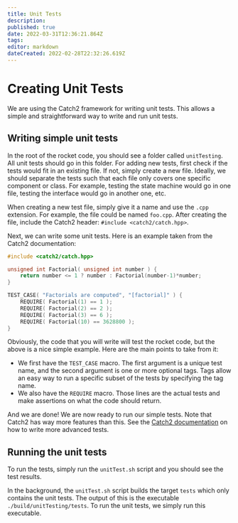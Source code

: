 ```yaml
---
title: Unit Tests
description: 
published: true
date: 2022-03-31T12:36:21.864Z
tags: 
editor: markdown
dateCreated: 2022-02-28T22:32:26.619Z
---
```


# Creating Unit Tests

We are using the Catch2 framework for writing unit tests. This allows a simple and straightforward way to write and run unit tests.

## Writing simple unit tests

In the root of the rocket code, you should see a folder called `unitTesting`. All unit tests should go in this folder. For adding new tests, first check if the tests would fit in an existing file. If not, simply create a new file. Ideally, we should separate the tests such that each file only covers one specific component or class. For example, testing the state machine would go in one file, testing the interface would go in another one, etc.

When creating a new test file, simply give it a name and use the `.cpp` extension. For example, the file could be named `foo.cpp`. After creating the file, include the Catch2 header: `#include <catch2/catch.hpp>`.

Next, we can write some unit tests. Here is an example taken from the Catch2 documentation:
```c++
#include <catch2/catch.hpp>

unsigned int Factorial( unsigned int number ) {
    return number <= 1 ? number : Factorial(number-1)*number;
}

TEST_CASE( "Factorials are computed", "[factorial]" ) {
    REQUIRE( Factorial(1) == 1 );
    REQUIRE( Factorial(2) == 2 );
    REQUIRE( Factorial(3) == 6 );
    REQUIRE( Factorial(10) == 3628800 );
}
```

Obviously, the code that you will write will test the rocket code, but the above is a nice simple example. Here are the main points to take from it:
  - We first have the `TEST_CASE` macro. The first argument is a unique test name, and the second argument is one or more optional tags. Tags allow an easy way to run a specific subset of the tests by specifying the tag name.
  - We also have the `REQUIRE` macro. Those lines are the actual tests and make assertions on what the code should return.

And we are done! We are now ready to run our simple tests. Note that Catch2 has way more features than this. See the [Catch2 documentation](https://github.com/catchorg/Catch2/blob/devel/docs/tutorial.md) on how to write more advanced tests.

## Running the unit tests
To run the tests, simply run the `unitTest.sh` script and you should see the test results.

In the background, the `unitTest.sh` script builds the target `tests` which only contains the unit tests. The output of this is the executable `./build/unitTesting/tests`. To run the unit tests, we simply run this executable.